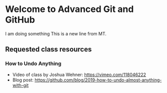 # Welcome to Advanced Git and GitHub

I am doing something This is a new line from MT.

## Requested class resources

### How to Undo Anything
- Video of class by Joshua Wehner: https://vimeo.com/118046222
- Blog post: https://github.com/blog/2019-how-to-undo-almost-anything-with-git
